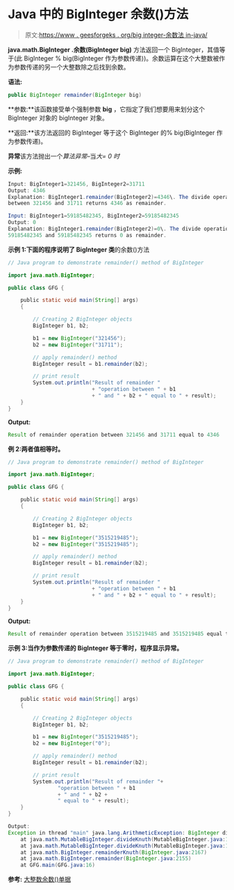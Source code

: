 # Java 中的 BigInteger 余数()方法

> 原文:[https://www . geesforgeks . org/big integer-余数法 in-java/](https://www.geeksforgeeks.org/biginteger-remainder-method-in-java/)

**java.math.BigInteger .余数(BigInteger big)** 方法返回一个 BigInteger，其值等于(此 BigInteger % big(BigInteger 作为参数传递))。余数运算在这个大整数被作为参数传递的另一个大整数除之后找到余数。

**语法:**

```java
public BigInteger remainder(BigInteger big)
```

**参数:**该函数接受单个强制参数 **big** ，它指定了我们想要用来划分这个 BigInteger 对象的 bigInteger 对象。

**返回:**该方法返回的 BigInteger 等于这个 BigInteger 的% big(BigInteger 作为参数传递)。

**异常**该方法抛出一个*算法异常*–当*大= 0 时*

**示例:**

```java
Input: BigInteger1=321456, BigInteger2=31711
Output: 4346
Explanation: BigInteger1.remainder(BigInteger2)=4346\. The divide operation 
between 321456 and 31711 returns 4346 as remainder.

Input: BigInteger1=59185482345, BigInteger2=59185482345
Output: 0
Explanation: BigInteger1.remainder(BigInteger2)=0\. The divide operation between 
59185482345 and 59185482345 returns 0 as remainder.

```

**示例 1:下面的程序说明了 BigInteger 类**的余数()方法

```java
// Java program to demonstrate remainder() method of BigInteger

import java.math.BigInteger;

public class GFG {

    public static void main(String[] args)
    {

        // Creating 2 BigInteger objects
        BigInteger b1, b2;

        b1 = new BigInteger("321456");
        b2 = new BigInteger("31711");

        // apply remainder() method
        BigInteger result = b1.remainder(b2);

        // print result
        System.out.println("Result of remainder "
                           + "operation between " + b1
                           + " and " + b2 + " equal to " + result);
    }
}
```

**Output:**

```java
Result of remainder operation between 321456 and 31711 equal to 4346

```

**例 2:两者值相等时。**

```java
// Java program to demonstrate remainder() method of BigInteger

import java.math.BigInteger;

public class GFG {

    public static void main(String[] args)
    {

        // Creating 2 BigInteger objects
        BigInteger b1, b2;

        b1 = new BigInteger("3515219485");
        b2 = new BigInteger("3515219485");

        // apply remainder() method
        BigInteger result = b1.remainder(b2);

        // print result
        System.out.println("Result of remainder "
                           + "operation between " + b1
                           + " and " + b2 + " equal to " + result);
    }
}
```

**Output:**

```java
Result of remainder operation between 3515219485 and 3515219485 equal to 0

```

**示例 3:当作为参数传递的 BigInteger 等于零时，程序显示异常。**

```java
// Java program to demonstrate remainder() method of BigInteger

import java.math.BigInteger;

public class GFG {

    public static void main(String[] args)
    {

        // Creating 2 BigInteger objects
        BigInteger b1, b2;

        b1 = new BigInteger("3515219485");
        b2 = new BigInteger("0");

        // apply remainder() method
        BigInteger result = b1.remainder(b2);

        // print result
        System.out.println("Result of remainder "+
                "operation between " + b1
                + " and " + b2 +
                " equal to " + result);
    }
}
```

```java
Output:
Exception in thread "main" java.lang.ArithmeticException: BigInteger divide by zero
    at java.math.MutableBigInteger.divideKnuth(MutableBigInteger.java:1179)
    at java.math.MutableBigInteger.divideKnuth(MutableBigInteger.java:1163)
    at java.math.BigInteger.remainderKnuth(BigInteger.java:2167)
    at java.math.BigInteger.remainder(BigInteger.java:2155)
    at GFG.main(GFG.java:16)

```

**参考:**
[大整数余数()单据](https://docs.oracle.com/javase/7/docs/api/java/math/BigInteger.html#remainder(java.math.BigInteger))